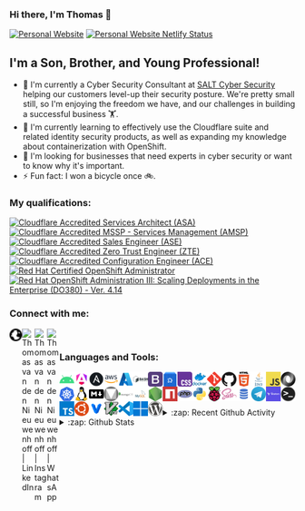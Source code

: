 ### Hi there, I'm Thomas 👋

[![Personal Website](https://img.shields.io/website?label=tvdn.me&style=for-the-badge&url=https%3A%2F%2Ftvdn.me)](https://tvdn.me)
[![Personal Website Netlify Status](https://api.netlify.com/api/v1/badges/6f24e10c-e713-44fc-b3e8-cd15750aec9f/deploy-status)](https://app.netlify.com/sites/tvdn/deploys)

## I'm a Son, Brother, and Young Professional!

- 🔭 I'm currently a Cyber Security Consultant at [SALT Cyber Security][salt] helping our customers level-up their security posture. We're pretty small still, so I'm enjoying the freedom we have, and our challenges in building a successful business 🏋.
- 🌱 I'm currently learning to effectively use the Cloudflare suite and related identity security products, as well as expanding my knowledge about containerization with OpenShift.
- 💼 I'm looking for businesses that need experts in cyber security or want to know why it's important.
- ⚡ Fun fact: I won a bicycle once 🚲.

### My qualifications:
[<img alt="Cloudflare Accredited Services Architect (ASA)" width="100px" src="https://storage.googleapis.com/prod-cloudflare-secure/credential%2Fbbca2ac2-172e-41cf-b720-0a31a9e292a5?GoogleAccessId=133892163607-compute@developer.gserviceaccount.com&Expires=1749597950&Signature=G2kDE5nW7LD41ZC3YtJL5z%2Flx1%2BGmYfgnUvQPz0HaFO%2FWCKGea09fRQrPzh8UWZyT4dGtcV8ZrfeKEgmLIJeLG%2BIYv%2Byi8ZJbYgNH67OtKfAEInRoSp3tHi96t12Xnmc3ORWALyL7N3TYqbvJexODozb2T1JLHn7jqSJB4lwg8DO%2FoPuXC6Y2ff6IPjxHxhLV1ny1HqOQrmufea%2Bwx8W7C2CU3W3z7ttUv5hjjIWz%2BayrCWavC5GmYeh9agogSxfdY7Tb9n2mt20EpnONj%2FpWWfxVeXxEeQsNqDJycOJf%2BMEno6TdhDThfxU5GCrt5ki8WKg0S0enl5hicg%2BIZBEMA%3D%3D" />][asa]
[<img alt="Cloudflare Accredited MSSP - Services Management (AMSP)" width="100px" src="https://storage.googleapis.com/prod-cloudflare-secure/credential%2F39235eb0-8e0d-46c0-8bdd-34d966eee25a?GoogleAccessId=133892163607-compute@developer.gserviceaccount.com&Expires=1749598159&Signature=X4edYk5Bsg0C8rWZc25wONYHi%2BSY%2B7%2BOVzY%2FLOgJ9%2BS5iN5Gi6xy64cPxDi%2BVhHMaraZPC7yaDoDspKuDWp%2BO4IuLz5JUvh2daDQIPeJvPJIx6kYOLoFGPrt26Rencnti1vvJDcNwVWYr7r8%2BgN2r7sFgX2WRdPpPlT%2Bx1oMrXUqoav7fhyFn0wZnEXN%2FEWZfKT%2F3hCx8UQaQEM1WVDKZrqGk89TsEetTS8OM48K5Y0jQGbptxAToYVx7ByUbDMZ4C4Wwmt6QECH05ekiP1%2F0528UzjRBtU98XaU%2BicqGsKqC6VoAksIvWgSndB9%2BWG4Bt%2FAl5Xm0Rsh695YOZyYHA%3D%3D" />][amsp]
[<img alt="Cloudflare Accredited Sales Engineer (ASE)" width="100px" src="https://storage.googleapis.com/prod-cloudflare-secure/credential%2F71947f72-4c61-487b-b0db-7552fb124b745?GoogleAccessId=133892163607-compute@developer.gserviceaccount.com&Expires=1749598177&Signature=j%2BImAeCIi%2FyJtWuQJA1x1OtICsE2qw%2FEZEviN9f2uZ8KEPCefD8yhtTR7Ay3DYRCK6qMmtnreiYbzyuLnJkVWKMUGDpbZpe%2F1eOkWdg4RDsUpuP8oziOW7CQKn4TdZTGzRPjKIJuQ62HjBkyaMcU6DluffOlm1K971Z2XNMHv94R5gzlAgyajn5kgeL4Hx6tcFyKgDdaOaCQBM8oFhOMz%2B1MNv%2FcEX59El27ZvX%2F0ayQZusDsfjBapJz6AR44FsY9TbLVj8Kuv%2BSZGNi9ACPlw8PQ%2FHpCUIQRdIB%2FpLbEkMRzmkh3bddD3pQtxn%2B12cOL%2Ft6d2Z1kndHnu3URLWtAg%3D%3D" />][ase]
[<img alt="Cloudflare Accredited Zero Trust Engineer (ZTE)" width="100px" src="https://storage.googleapis.com/prod-cloudflare-secure/credential%2Fc102d9bb-9f81-4284-984e-90a85c0027ab?GoogleAccessId=133892163607-compute@developer.gserviceaccount.com&Expires=1749598187&Signature=fKtw6qdjs3I3GcmRIFd%2F7XEllKCoiQySkSdO3hJnI%2BgX0k8G7j8B5lRMX%2BO2QpaaLzKtRi60kqE%2B7PYL2oLNicLbzu%2BJvP9TMYNbN0WjkVtzFNnmOxJ9cc%2FIPLjmWFZVgFsoeDWJG9MAemuiz87nAmJj5t3AOY9OQYNNP6x%2Bl%2BP7cOGwddfVUYjS1YX1w%2Fzn4DBe6Z4RLICkX7CpIt%2FP6qDc0h0oslWHGmwA0Ma2ZT7tlGu0DCIAovj%2Fk0Fm0MOGLUAjPOdt6fJ%2Feu15BMnW5qv2SNUnybdqOU8VPyoYUElWX1jptrOLFg7tCGweneU4%2BB817C1XU8InrwmkdiW41Q%3D%3D" />][zte]
[<img alt="Cloudflare Accredited Configuration Engineer (ACE)" width="100px" src="https://storage.googleapis.com/prod-cloudflare-secure/credential%2F45c8cb7c-ba28-4335-afa6-9693783217a3?GoogleAccessId=133892163607-compute@developer.gserviceaccount.com&Expires=1749598198&Signature=TEs0Iz%2F3HkZuqNChYjKJ%2FuJMC7vZ9M%2FbYh5uGSKxsw40YzngVWN3Ik77bMyqNI1C1M0CHL1lyibExMQTkS%2FSb2I3U12jNacl%2FPoIRcILFw%2FTL7IOs5xMcpl9cWoCF46teG3DH6PSz2BLdn8pAMc5w6ts%2BNTiq9tUiIRIpsFsSk7TiqTS9yChXSSuOR1Mj9AgVy7Id4lBM%2BkxKMchfFdz0pMgcy5w2iI65GNpEvSGEv0Mn01egSje2dSiqPaaMS%2FvszC5ADv%2FWGaakekwIkuanxLV3q7u%2Fh5sIlTFnkFuWVf%2FFgolXhg5Ven3mk22%2FnK8DGGQm4kCYJrqkaoyyJCZSA%3D%3D" />][ace]
[<img alt="Red Hat Certified OpenShift Administrator" width="100px" src="https://images.credly.com/size/110x110/images/b6cf67d4-0533-495b-acfe-9d08bb50bef1/image.png" />][ex280]
[<img alt="Red Hat OpenShift Administration III: Scaling Deployments in the Enterprise (DO380) - Ver. 4.14" width="100px" src="https://images.credly.com/size/110x110/images/8865c9f8-8a9a-47f2-9a67-e7873146dca0/image.png" />][do380]

### Connect with me:

[<img align="left" alt="TvdN.me" width="22px" src="https://raw.githubusercontent.com/iconic/open-iconic/master/svg/globe.svg" />][website]
[<img align="left" alt="Thomas van den Nieuwenhoff | LinkedIn" width="22px" src="https://cdn.jsdelivr.net/npm/simple-icons@v3/icons/linkedin.svg" />][linkedin]
[<img align="left" alt="Thomas van den Nieuwenhoff | Instagram" width="22px" src="https://cdn.jsdelivr.net/npm/simple-icons@v3/icons/instagram.svg" />][instagram]
[<img align="left" alt="Thomas van den Nieuwenhoff | WhatsApp" width="22px" src="https://cdn.jsdelivr.net/npm/simple-icons@v3/icons/whatsapp.svg" />][whatsapp]

<br />

### Languages and Tools:

[<img align="left" alt="Android" width="26px" src="https://raw.githubusercontent.com/github/explore/80688e429a7d4ef2fca1e82350fe8e3517d3494d/topics/android/android.png" />][android]
[<img align="left" alt="Angular" width="26px" src="https://raw.githubusercontent.com/github/explore/80688e429a7d4ef2fca1e82350fe8e3517d3494d/topics/angular/angular.png" />][angular]
[<img align="left" alt="Ansible" width="26px" src="https://raw.githubusercontent.com/github/explore/80688e429a7d4ef2fca1e82350fe8e3517d3494d/topics/ansible/ansible.png" />][ansible]
[<img align="left" alt="AWS" width="26px" src="https://raw.githubusercontent.com/github/explore/fbceb94436312b6dacde68d122a5b9c7d11f9524/topics/aws/aws.png" />][aws]
[<img align="left" alt="Azure" width="26px" src="https://raw.githubusercontent.com/github/explore/eaef8552d8b082ffafe2bfc8a5023d47da904aac/topics/azure/azure.png" />][azure]
[<img align="left" alt="Bash" width="26px" src="https://raw.githubusercontent.com/github/explore/80688e429a7d4ef2fca1e82350fe8e3517d3494d/topics/bash/bash.png" />][bash]
[<img align="left" alt="Bootstrap" width="26px" src="https://raw.githubusercontent.com/github/explore/80688e429a7d4ef2fca1e82350fe8e3517d3494d/topics/bootstrap/bootstrap.png" />][bootstrap]
[<img align="left" alt="Chrome Extension" width="26px" src="https://raw.githubusercontent.com/github/explore/80688e429a7d4ef2fca1e82350fe8e3517d3494d/topics/chrome-extension/chrome-extension.png" />][chromeextension]
[<img align="left" alt="CSS3" width="26px" src="https://raw.githubusercontent.com/github/explore/80688e429a7d4ef2fca1e82350fe8e3517d3494d/topics/css/css.png" />][css3]
[<img align="left" alt="Docker" width="26px" src="https://raw.githubusercontent.com/github/explore/80688e429a7d4ef2fca1e82350fe8e3517d3494d/topics/docker/docker.png" />][docker]
[<img align="left" alt="Git" width="26px" src="https://raw.githubusercontent.com/github/explore/80688e429a7d4ef2fca1e82350fe8e3517d3494d/topics/git/git.png" />][git]
[<img align="left" alt="GitHub" width="26px" src="https://raw.githubusercontent.com/github/explore/78df643247d429f6cc873026c0622819ad797942/topics/github/github.png" />][github]
[<img align="left" alt="HTML5" width="26px" src="https://raw.githubusercontent.com/github/explore/80688e429a7d4ef2fca1e82350fe8e3517d3494d/topics/html/html.png" />][html5]
[<img align="left" alt="Java" width="26px" src="https://raw.githubusercontent.com/github/explore/80688e429a7d4ef2fca1e82350fe8e3517d3494d/topics/java/java.png" />][java]
[<img align="left" alt="JavaScript" width="26px" src="https://raw.githubusercontent.com/github/explore/80688e429a7d4ef2fca1e82350fe8e3517d3494d/topics/javascript/javascript.png" />][js]
[<img align="left" alt="JSON" width="26px" src="https://raw.githubusercontent.com/github/explore/80688e429a7d4ef2fca1e82350fe8e3517d3494d/topics/json/json.png" />][json]
[<img align="left" alt="Kubernetes" width="26px" src="https://raw.githubusercontent.com/github/explore/80688e429a7d4ef2fca1e82350fe8e3517d3494d/topics/kubernetes/kubernetes.png" />][kubernetes]
[<img align="left" alt="Linux" width="26px" src="https://raw.githubusercontent.com/github/explore/80688e429a7d4ef2fca1e82350fe8e3517d3494d/topics/linux/linux.png" />][linux]
[<img align="left" alt="Markdown" width="26px" src="https://raw.githubusercontent.com/github/explore/80688e429a7d4ef2fca1e82350fe8e3517d3494d/topics/markdown/markdown.png" />][md]
[<img align="left" alt="Material Design" width="26px" src="https://raw.githubusercontent.com/github/explore/80688e429a7d4ef2fca1e82350fe8e3517d3494d/topics/material-design/material-design.png" />][materialdesign]
[<img align="left" alt="MongoDB" width="26px" src="https://raw.githubusercontent.com/github/explore/80688e429a7d4ef2fca1e82350fe8e3517d3494d/topics/mongodb/mongodb.png" />][mongodb]
[<img align="left" alt="MySQL" width="26px" src="https://raw.githubusercontent.com/github/explore/80688e429a7d4ef2fca1e82350fe8e3517d3494d/topics/mysql/mysql.png" />][mysql]
[<img align="left" alt="Node.js" width="26px" src="https://raw.githubusercontent.com/github/explore/80688e429a7d4ef2fca1e82350fe8e3517d3494d/topics/nodejs/nodejs.png" />][node]
[<img align="left" alt="npm" width="26px" src="https://raw.githubusercontent.com/github/explore/80688e429a7d4ef2fca1e82350fe8e3517d3494d/topics/npm/npm.png" />][npm]
[<img align="left" alt="PHP" width="26px" src="https://raw.githubusercontent.com/github/explore/ccc16358ac4530c6a69b1b80c7223cd2744dea83/topics/php/php.png" />][php]
[<img align="left" alt="Python" width="26px" src="https://raw.githubusercontent.com/github/explore/80688e429a7d4ef2fca1e82350fe8e3517d3494d/topics/python/python.png" />][python]
[<img align="left" alt="Raspberry Pi" width="26px" src="https://raw.githubusercontent.com/github/explore/80688e429a7d4ef2fca1e82350fe8e3517d3494d/topics/raspberry-pi/raspberry-pi.png" />][rpi]
[<img align="left" alt="Sass" width="26px" src="https://raw.githubusercontent.com/github/explore/80688e429a7d4ef2fca1e82350fe8e3517d3494d/topics/sass/sass.png" />][sass]
[<img align="left" alt="SQL" width="26px" src="https://raw.githubusercontent.com/github/explore/80688e429a7d4ef2fca1e82350fe8e3517d3494d/topics/sql/sql.png" />][sql]
[<img align="left" alt="Telegram" width="26px" src="https://raw.githubusercontent.com/github/explore/80688e429a7d4ef2fca1e82350fe8e3517d3494d/topics/telegram/telegram.png" />][telegram]
[<img align="left" alt="Terraform" width="26px" src="https://raw.githubusercontent.com/github/explore/80688e429a7d4ef2fca1e82350fe8e3517d3494d/topics/terraform/terraform.png" />][terraform]
[<img align="left" alt="Terminal" width="26px" src="https://raw.githubusercontent.com/github/explore/80688e429a7d4ef2fca1e82350fe8e3517d3494d/topics/terminal/terminal.png" />][terminal]
[<img align="left" alt="TypeScript" width="26px" src="https://raw.githubusercontent.com/github/explore/80688e429a7d4ef2fca1e82350fe8e3517d3494d/topics/typescript/typescript.png" />][ts]
[<img align="left" alt="Ubuntu" width="26px" src="https://raw.githubusercontent.com/github/explore/80688e429a7d4ef2fca1e82350fe8e3517d3494d/topics/ubuntu/ubuntu.png" />][ubuntu]
[<img align="left" alt="Vagrant" width="26px" src="https://raw.githubusercontent.com/github/explore/80688e429a7d4ef2fca1e82350fe8e3517d3494d/topics/vagrant/vagrant.png" />][vagrant]
[<img align="left" alt="Vim" width="26px" src="https://raw.githubusercontent.com/github/explore/80688e429a7d4ef2fca1e82350fe8e3517d3494d/topics/vim/vim.png" />][vim]
[<img align="left" alt="Visual Studio Code" width="26px" src="https://raw.githubusercontent.com/github/explore/80688e429a7d4ef2fca1e82350fe8e3517d3494d/topics/visual-studio-code/visual-studio-code.png" />][vscode]
[<img align="left" alt="Windows" width="26px" src="https://raw.githubusercontent.com/github/explore/80688e429a7d4ef2fca1e82350fe8e3517d3494d/topics/windows/windows.png" />][windows]
[<img align="left" alt="WordPress" width="26px" src="https://raw.githubusercontent.com/github/explore/fbceb94436312b6dacde68d122a5b9c7d11f9524/topics/wordpress/wordpress.png" />][wordpress]

<br />
<br />

---

<details>
  <summary>:zap: Recent Github Activity</summary>
  
  <!--RECENT_ACTIVITY:start-->
1. ⬆️ Pushed 1 commit(s) to [ThomasIAm/kubernetes-config](https://github.com/ThomasIAm/kubernetes-config)<br>
2. ⬆️ Pushed 1 commit(s) to [ThomasIAm/kubernetes-config](https://github.com/ThomasIAm/kubernetes-config)<br>
3. ⬆️ Pushed 1 commit(s) to [ThomasIAm/kubernetes-config](https://github.com/ThomasIAm/kubernetes-config)<br>
4. 📔 Created new repository [ThomasIAm/kubernetes-config](https://github.com/ThomasIAm/kubernetes-config)<br>
<!--RECENT_ACTIVITY:end-->
  
  <!--RECENT_ACTIVITY:last_update-->
Last Updated: Wednesday, September 3rd, 2025, 2:35:48 AM
<!--RECENT_ACTIVITY:last_update_end-->

</details>

<details>
  <summary>:zap: Github Stats</summary>

  <img align="left" alt="ThomasIAm's Github Stats" src="https://github-readme-stats.vercel.app/api?username=ThomasIAm&show_icons=true&hide_border=true&count_private=true" />
  <img align="left" alt="ThomasIAm's Top Languages" src="https://github-readme-stats.vercel.app/api/top-langs?username=ThomasIAm&layout=compact" />

</details>


[salt]: https://salt-security.com
[website]: https://tvdn.me
[linkedin]: https://www.linkedin.com/in/tvdn
[instagram]: https://www.instagram.com/thomasikdus/
[whatsapp]: https://wa.me/message/XLBMO7NODAYRP1
[vscode]: https://code.visualstudio.com/
[html5]: https://www.w3.org/html/
[css3]: https://www.w3.org/Style/CSS/Overview.en.html
[sass]: http://sass-lang.com/
[js]: https://developer.mozilla.org/en-US/docs/Web/JavaScript
[node]: https://nodejs.org/en/
[sql]: https://github.com/topics/sql
[mysql]: https://www.mysql.com/
[mongodb]: https://www.mongodb.com/
[git]: https://git-scm.com/
[github]: https://github.com/
[android]: https://www.android.com/
[angular]: https://angular.io/
[ansible]: https://www.ansible.com/
[bash]: https://www.gnu.org/software/bash/
[bootstrap]: https://getbootstrap.com/
[docker]: https://www.docker.com/
[java]: https://www.oracle.com/technetwork/java/javase/overview/index.html
[json]: http://www.json.org/
[kubernetes]: https://kubernetes.io/
[linux]: https://github.com/topics/linux
[md]: https://daringfireball.net/projects/markdown/
[materialdesign]: https://material.io/
[npm]: https://www.npmjs.com/
[php]: https://secure.php.net/
[python]: https://www.python.org/
[rpi]:https://www.raspberrypi.org/ 
[ts]: https://www.typescriptlang.org/
[ubuntu]: https://www.ubuntu.com/
[vagrant]: https://www.vagrantup.com/
[vim]: http://www.vim.org/download.php
[windows]: https://www.microsoft.com/en-us/windows
[terminal]: https://github.com/topics/terminal
[chromeextension]: https://developer.chrome.com/docs/extensions/
[aws]: https://aws.amazon.com
[azure]: https://azure.microsoft.com
[telegram]: https://telegram.org
[terraform]: https://terraform.io
[wordpress]: https://wordpress.com
[asa]: https://university.cloudflare.com/credential/verify/260ad5dc-bb33-4fea-be51-266c8e80553e
[amsp]: https://university.cloudflare.com/credential/verify/f1db1fd9-e0dc-45eb-b111-47e0a884f24f
[ase]: https://university.cloudflare.com/credential/verify/18688620-b859-4e55-8563-8eee8ed3e0d4
[zte]: https://university.cloudflare.com/credential/verify/b9b183ab-ff65-4c24-bc79-852aa73a08f4
[ace]: https://university.cloudflare.com/credential/verify/446f6fad-4737-477d-8db0-f425a704c134
[ex280]: https://www.credly.com/badges/18f84f10-92f3-4667-9641-2eaa96ad23a4/public_url
[do380]: https://www.credly.com/badges/d8cb9547-4229-4a5b-94ed-df8bcc30c909/public_url
